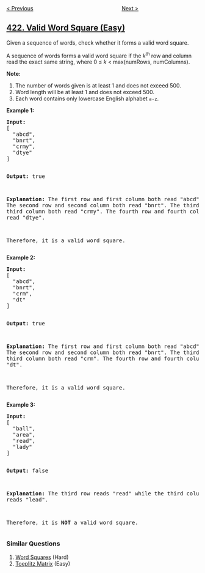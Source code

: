 <!--|This file generated by command(leetcode description); DO NOT EDIT.    |-->
<!--+----------------------------------------------------------------------+-->
<!--|@author    openset <openset.wang@gmail.com>                           |-->
<!--|@link      https://github.com/openset                                 |-->
<!--|@home      https://github.com/openset/leetcode                        |-->
<!--+----------------------------------------------------------------------+-->

[< Previous](https://github.com/openset/leetcode/tree/master/problems/maximum-xor-of-two-numbers-in-an-array "Maximum XOR of Two Numbers in an Array")
　　　　　　　　　　　　　　　　
[Next >](https://github.com/openset/leetcode/tree/master/problems/reconstruct-original-digits-from-english "Reconstruct Original Digits from English")

## [422. Valid Word Square (Easy)](https://leetcode.com/problems/valid-word-square "有效的单词方块")

<p>Given a sequence of words, check whether it forms a valid word square.</p>

<p>A sequence of words forms a valid word square if the <i>k</i><sup>th</sup> row and column read the exact same string, where 0 &le; <i>k</i> &lt; max(numRows, numColumns).</p>

<p><b>Note:</b><br />
<ol>
<li>The number of words given is at least 1 and does not exceed 500.</li>
<li>Word length will be at least 1 and does not exceed 500.</li>
<li>Each word contains only lowercase English alphabet <code>a-z</code>.</li>
</ol>
</p>

<p><b>Example 1:</b>
<pre>
<b>Input:</b>
[
  "abcd",
  "bnrt",
  "crmy",
  "dtye"
]

<b>Output:</b>
true

<b>Explanation:</b>
The first row and first column both read "abcd".
The second row and second column both read "bnrt".
The third row and third column both read "crmy".
The fourth row and fourth column both read "dtye".

Therefore, it is a valid word square.
</pre>
</p>

<p><b>Example 2:</b>
<pre>
<b>Input:</b>
[
  "abcd",
  "bnrt",
  "crm",
  "dt"
]

<b>Output:</b>
true

<b>Explanation:</b>
The first row and first column both read "abcd".
The second row and second column both read "bnrt".
The third row and third column both read "crm".
The fourth row and fourth column both read "dt".

Therefore, it is a valid word square.
</pre>
</p>

<p><b>Example 3:</b>
<pre>
<b>Input:</b>
[
  "ball",
  "area",
  "read",
  "lady"
]

<b>Output:</b>
false

<b>Explanation:</b>
The third row reads "read" while the third column reads "lead".

Therefore, it is <b>NOT</b> a valid word square.
</pre>
</p>

### Similar Questions
  1. [Word Squares](https://github.com/openset/leetcode/tree/master/problems/word-squares) (Hard)
  1. [Toeplitz Matrix](https://github.com/openset/leetcode/tree/master/problems/toeplitz-matrix) (Easy)
